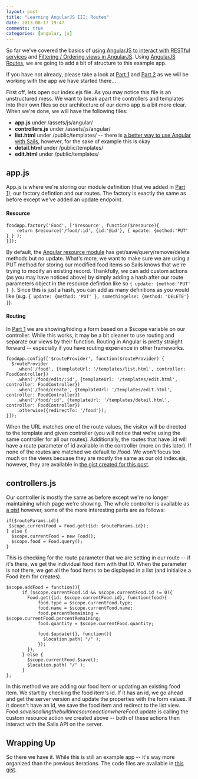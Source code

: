```yaml
---
layout: post
title: "Learning AngularJS III: Routes"
date: 2013-08-17 19:47
comments: true
categories: [angular, js]
---
```

So far we've covered the basics of [using AngularJS to interact with RESTful services](http://ryanlanciaux.github.io/blog/2013/06/04/learning-angularjs/) and [Filtering / Ordering views in AngularJS](http://ryanlanciaux.github.io/blog/2013/06/19/angularjs-filtering-slash-ordering/). Using [AngularJS Routes](http://docs.angularjs.org/tutorial/step_07), we are going to add a bit of structure to this example app.

If you have not already, please take a look at [Part 1](http://ryanlanciaux.github.io/blog/2013/06/04/learning-angularjs/) and [Part 2](http://ryanlanciaux.github.io/blog/2013/06/19/angularjs-filtering-slash-ordering/) as we will be working with the app we have started there...

First off, lets open our index.ejs file. As you may notice this file is an unstructured mess. We want to break apart the controllers and templates into their own files so our architecture of our demo app is a bit more clear. When we're done, we will have the following files:

* **app.js** under /assets/js/angular/
* **controllers.js** under /assets/js/angular/
* **list.html** under /public/templates/ -- there is [a better way to use Angular with Sails](https://github.com/balderdashy/sails/issues/273), however, for the sake of example this is okay
* **detail.html** under /public/templates/
* **edit.html** under /public/templates/

## app.js

App.js is where we're storing our module definition (that we added in [Part 1](http://ryanlanciaux.github.io/blog/2013/06/04/learning-angularjs/)), our factory defintion and our routes. The factory is exactly the same as before except we've added an update endpoint.

#### Resource

```
foodApp.factory('Food', ['$resource', function($resource){
    return $resource('/food/:id', {id:'@id'}, { update: {method:'PUT' } } );
}]);
```

By default, the [Angular resource module](http://docs.angularjs.org/api/ngResource.$resource) has get/save/query/remove/delete methods but no update. What's more, we want to make sure we are using a PUT method for storing our modified food items so Sails knows that we're trying to modify an existing record. Thankfully, we can add custom actions (as you may have noticed above) by simply adding a hash after our route parameters object in the resource defintion like so `{ update: {method:'PUT' } }`. Since this is just a hash, you can add as many definitions as you would like (e.g. `{ update: {method: 'PUT' }, somethingelse: {method: 'DELETE'} }`).

#### Routing

In [Part 1](http://ryanlanciaux.github.io/blog/2013/06/04/learning-angularjs/) we are showing/hiding a form based on a $scope variable on our controller. While this works, it may be a bit cleaner to use routing and separate our views by their function. Routing in Angular is pretty straight forward -- especially if you have routing experience in other frameworks.

```
foodApp.config(['$routeProvider', function($routeProvider) {
  $routeProvider
    .when('/food', {templateUrl: '/templates/list.html', controller: FoodController})
    .when('/food/edit/:id', {templateUrl: '/templates/edit.html', controller: FoodController})
    .when('/food/create', {templateUrl: '/templates/edit.html', controller: FoodController})
    .when('/food/:id', {templateUrl: '/templates/detail.html', controller: FoodController})
    .otherwise({redirectTo: '/food'});
}]);
```

When the URL matches one of the route values, the visitor will be directed to the template and given controller (you will notice that we're using the same controller for all our routes). Additionally, the routes that have :id will have a route parameter of id available in the controller (more on this later). If none of the routes are matched we default to /food. We won't focus too much on the views becuase they are mostly the same as our old index.ejs, however, they are available in [the gist created for this post](https://gist.github.com/ryanlanciaux/6257478).

## controllers.js

Our controller is mostly the same as before except we're no longer maintaining which page we're showing. The whole controller is available as [a gist](https://gist.github.com/ryanlanciaux/6257478) however, some of the more interesting parts are as follows:


```
if($routeParams.id){
 $scope.currentFood = Food.get({id: $routeParams.id});
} else {
  $scope.currentFood = new Food();
  $scope.food = Food.query();
}
```
This is checking for the route parameter that we are setting in our route -- if it's there, we get the individual food item with that ID. When the parameter is not there, we get all the food items to be displayed in a list (and initialize a Food item for creates).

```
$scope.addFood = function(){
      if ($scope.currentFood.id && $scope.currentFood.id != 0){
        Food.get({id: $scope.currentFood.id}, function(food){
            food.type = $scope.currentFood.type;
            food.name = $scope.currentFood.name;
            food.percentRemaining = $scope.currentFood.percentRemaining;
            food.quantity = $scope.currentFood.quantity;

            food.$update({}, function(){
              $location.path( "/" );
            });
        });
      } else {
        $scope.currentFood.$save();
        $location.path( "/" );
      }
};
```
In this method we are adding our food item or updating an existing food item. We start by checking the food item's id. If it has an id, we go ahead and get the server version and update the properties with the form values. If it doesn't have an id, we save the food item and redirect to the list view. Food.$save is calling the built in resource action where Food.$update is calling the custom resource action we created above -- both of these actions then interact with the Sails API on the server.

## Wrapping Up

So there we have it. While this is still an example app -- it's way more organized than the previous iterations. The code files are available in [this gist](https://gist.github.com/ryanlanciaux/6257478).